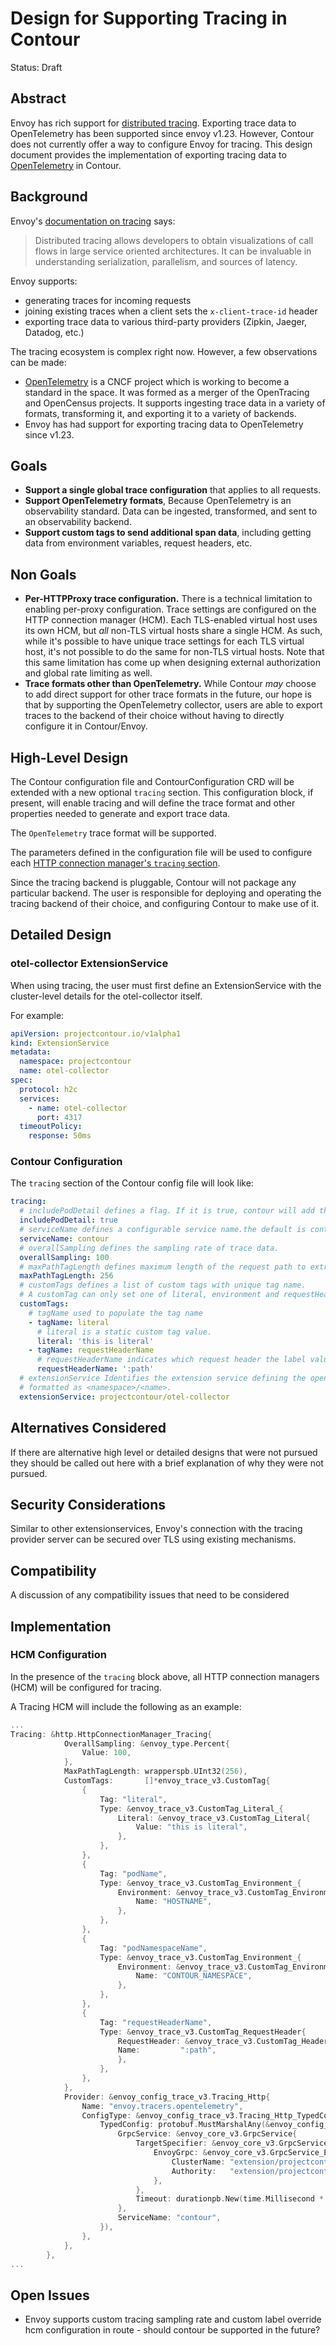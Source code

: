 # Design for Supporting Tracing in Contour

Status: Draft

## Abstract
Envoy has rich support for [distributed tracing][1].
Exporting trace data to OpenTelemetry has been supported since envoy v1.23.
However, Contour does not currently offer a way to configure Envoy for tracing.
This design document provides the implementation of exporting tracing data to [OpenTelemetry][2] in Contour.

## Background
Envoy's [documentation on tracing][1] says:
> Distributed tracing allows developers to obtain visualizations of call flows in large service oriented architectures. It can be invaluable in understanding serialization, parallelism, and sources of latency.
 
Envoy supports:
- generating traces for incoming requests
- joining existing traces when a client sets the `x-client-trace-id` header
- exporting trace data to various third-party providers (Zipkin, Jaeger, Datadog, etc.)

The tracing ecosystem is complex right now.
However, a few observations can be made:
- [OpenTelemetry][2] is a CNCF project which is working to become a standard in the space. It was formed as a merger of the OpenTracing and OpenCensus projects. It supports ingesting trace data in a variety of formats, transforming it, and exporting it to a variety of backends.
- Envoy has had support for exporting tracing data to OpenTelemetry since v1.23.

## Goals
- **Support a single global trace configuration** that applies to all requests.
- **Support OpenTelemetry formats**, Because OpenTelemetry is an observability standard. Data can be ingested, transformed, and sent to an observability backend.
- **Support custom tags to send additional span data**, including getting data from environment variables, request headers, etc.

## Non Goals
- **Per-HTTPProxy trace configuration.** There is a technical limitation to enabling per-proxy configuration. Trace settings are configured on the HTTP connection manager (HCM). Each TLS-enabled virtual host uses its own HCM, but *all* non-TLS virtual hosts share a single HCM. As such, while it's possible to have unique trace settings for each TLS virtual host, it's not possible to do the same for non-TLS virtual hosts.  Note that this same limitation has come up when designing external authorization and global rate limiting as well.
- **Trace formats other than OpenTelemetry.** While Contour *may* choose to add direct support for other trace formats in the future, our hope is that by supporting the OpenTelemetry collector, users are able to export traces to the backend of their choice without having to directly configure it in Contour/Envoy.

## High-Level Design
The Contour configuration file and ContourConfiguration CRD will be extended with a new optional `tracing` section. This configuration block, if present, will enable tracing and will define the trace format and other properties needed to generate and export trace data.

The `OpenTelemetry` trace format will be supported.

The parameters defined in the configuration file will be used to configure each [HTTP connection manager's `tracing` section][3].

Since the tracing backend is pluggable, Contour will not package any particular backend.
The user is responsible for deploying and operating the tracing backend of their choice, and configuring Contour to make use of it.

## Detailed Design

### otel-collector ExtensionService

When using tracing, the user must first define an ExtensionService with the cluster-level details for the otel-collector itself.

For example:

```yaml
apiVersion: projectcontour.io/v1alpha1
kind: ExtensionService
metadata:
  namespace: projectcontour
  name: otel-collector
spec:
  protocol: h2c
  services:
    - name: otel-collector
      port: 4317
  timeoutPolicy:
    response: 50ms
```

### Contour Configuration

The `tracing` section of the Contour config file will look like:

```yaml
tracing:
  # includePodDetail defines a flag. If it is true, contour will add the pod name and namespace to the span of the trace. the default is true
  includePodDetail: true
  # serviceName defines a configurable service name.the default is contour
  serviceName: contour
  # overallSampling defines the sampling rate of trace data.
  overallSampling: 100
  # maxPathTagLength defines maximum length of the request path to extract and include in the HttpUrl tag.
  maxPathTagLength: 256
  # customTags defines a list of custom tags with unique tag name.
  # A customTag can only set one of literal, environment and requestHeaderName
  customTags:
    # tagName used to populate the tag name
    - tagName: literal
      # literal is a static custom tag value.
      literal: 'this is literal'
    - tagName: requestHeaderName
      # requestHeaderName indicates which request header the label value is obtained from.
      requestHeaderName: ':path'
  # extensionService Identifies the extension service defining the openTelemetry collector service.
  # formatted as <namespace>/<name>.    
  extensionService: projectcontour/otel-collector
```

## Alternatives Considered
If there are alternative high level or detailed designs that were not pursued they should be called out here with a brief explanation of why they were not pursued.

## Security Considerations
Similar to other extensionservices, Envoy's connection with the tracing provider server can be secured over TLS using existing mechanisms.

## Compatibility
A discussion of any compatibility issues that need to be considered

## Implementation

### HCM Configuration

In the presence of the `tracing` block above, all HTTP connection managers (HCM) will be configured for tracing.

A Tracing HCM will include the following as an example:

```go
...
Tracing: &http.HttpConnectionManager_Tracing{
            OverallSampling: &envoy_type.Percent{
                Value: 100,
            },
            MaxPathTagLength: wrapperspb.UInt32(256),
            CustomTags:       []*envoy_trace_v3.CustomTag{
                {
                    Tag: "literal",
                    Type: &envoy_trace_v3.CustomTag_Literal_{
                        Literal: &envoy_trace_v3.CustomTag_Literal{
                            Value: "this is literal",
                        },
                    },
                },
                {
                    Tag: "podName",
                    Type: &envoy_trace_v3.CustomTag_Environment_{
                        Environment: &envoy_trace_v3.CustomTag_Environment{
                            Name: "HOSTNAME",
                        },
                    },
                },
				{
                    Tag: "podNamespaceName",
                    Type: &envoy_trace_v3.CustomTag_Environment_{
                        Environment: &envoy_trace_v3.CustomTag_Environment{
                            Name: "CONTOUR_NAMESPACE",
                        },
                    },
                },
                {
                    Tag: "requestHeaderName",
                    Type: &envoy_trace_v3.CustomTag_RequestHeader{
                        RequestHeader: &envoy_trace_v3.CustomTag_Header{
                        Name:         ":path",
                        },
                    },
                },
            },
            Provider: &envoy_config_trace_v3.Tracing_Http{
                Name: "envoy.tracers.opentelemetry",
                ConfigType: &envoy_config_trace_v3.Tracing_Http_TypedConfig{
                    TypedConfig: protobuf.MustMarshalAny(&envoy_config_trace_v3.OpenTelemetryConfig{
                        GrpcService: &envoy_core_v3.GrpcService{
                            TargetSpecifier: &envoy_core_v3.GrpcService_EnvoyGrpc_{
                                EnvoyGrpc: &envoy_core_v3.GrpcService_EnvoyGrpc{
                                    ClusterName: "extension/projectcontour/otel-collector",
                                    Authority:   "extension/projectcontour/otel-collector",
                                },
                            },
                            Timeout: durationpb.New(time.Millisecond * 50),
                        },
                        ServiceName: "contour",
                    }),
                },
            },
        },
...
```

## Open Issues
- Envoy supports custom tracing sampling rate and custom label override hcm configuration in route - should contour be supported in the future?


[1]: https://www.envoyproxy.io/docs/envoy/latest/intro/arch_overview/observability/tracing
[2]: https://opentelemetry.io/
[3]: https://www.envoyproxy.io/docs/envoy/latest/api-v3/extensions/filters/network/http_connection_manager/v3/http_connection_manager.proto#envoy-v3-api-msg-extensions-filters-network-http-connection-manager-v3-httpconnectionmanager-tracing
